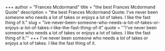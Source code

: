 +++
author = "Frances Mcdormand"
title = "the best Frances Mcdormand Quote"
description = "the best Frances Mcdormand Quote: I've never been someone who needs a lot of takes or enjoys a lot of takes. I like the fast thing of it."
slug = "ive-never-been-someone-who-needs-a-lot-of-takes-or-enjoys-a-lot-of-takes-i-like-the-fast-thing-of-it"
quote = '''I've never been someone who needs a lot of takes or enjoys a lot of takes. I like the fast thing of it.'''
+++
I've never been someone who needs a lot of takes or enjoys a lot of takes. I like the fast thing of it.
